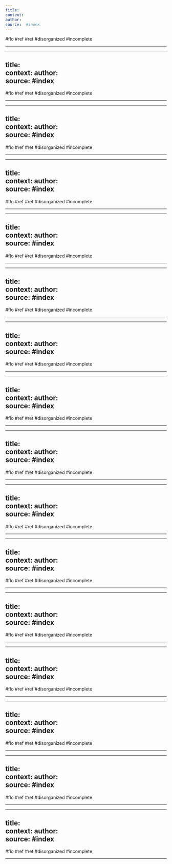 ```yaml
---
title:   
context: 
author:  
source:  #index
---
```


#flo #ref #ret 
#disorganized #incomplete

---
---
title:   
context: 
author:  
source:  #index
---

#flo #ref #ret 
#disorganized #incomplete

---

---
title:   
context: 
author:  
source:  #index
---

#flo #ref #ret 
#disorganized #incomplete

---
---
title:   
context: 
author:  
source:  #index
---

#flo #ref #ret 
#disorganized #incomplete

---
---
title:   
context: 
author:  
source:  #index
---

#flo #ref #ret 
#disorganized #incomplete

---
---
title:   
context: 
author:  
source:  #index
---

#flo #ref #ret 
#disorganized #incomplete

---
---
title:   
context: 
author:  
source:  #index
---

#flo #ref #ret 
#disorganized #incomplete

---
---
title:   
context: 
author:  
source:  #index
---

#flo #ref #ret 
#disorganized #incomplete

---
---
title:   
context: 
author:  
source:  #index
---

#flo #ref #ret 
#disorganized #incomplete

---
---
title:   
context: 
author:  
source:  #index
---

#flo #ref #ret 
#disorganized #incomplete

---
---
title:   
context: 
author:  
source:  #index
---

#flo #ref #ret 
#disorganized #incomplete

---
---
title:   
context: 
author:  
source:  #index
---

#flo #ref #ret 
#disorganized #incomplete

---
---
title:   
context: 
author:  
source:  #index
---

#flo #ref #ret 
#disorganized #incomplete

---
---
title:   
context: 
author:  
source:  #index
---

#flo #ref #ret 
#disorganized #incomplete

---
---
title:   
context: 
author:  
source:  #index
---

#flo #ref #ret 
#disorganized #incomplete

---
---
title:   
context: 
author:  
source:  #index
---

#flo #ref #ret 
#disorganized #incomplete

---
